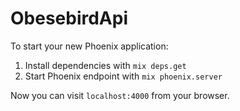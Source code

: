 # ObesebirdApi

To start your new Phoenix application:

1. Install dependencies with `mix deps.get`
2. Start Phoenix endpoint with `mix phoenix.server`

Now you can visit `localhost:4000` from your browser.
